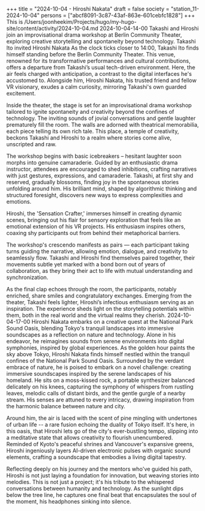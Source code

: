 +++
title = "2024-10-04 - Hiroshi Nakata"
draft = false
society = "station_11-2024-10-04"
persons = ["abcf8091-3c87-43af-863e-601cebfc1828"]
+++
This is /Users/joonheekim/Projects/hugo/my-hugo-site/content/activity/2024-10-04.md
2024-10-04-14-00
Takashi and Hiroshi join an improvisational drama workshop at Berlin Community Theater, exploring creative storytelling and spontaneity beyond technology.
Takashi Ito invited Hiroshi Nakata
As the clock ticks closer to 14:00, Takashi Ito finds himself standing before the Berlin Community Theater. This venue, renowned for its transformative performances and cultural contributions, offers a departure from Takashi’s usual tech-driven environment. Here, the air feels charged with anticipation, a contrast to the digital interfaces he's accustomed to. Alongside him, Hiroshi Nakata, his trusted friend and fellow VR visionary, exudes a calm curiosity, mirroring Takashi's own guarded excitement.

Inside the theater, the stage is set for an improvisational drama workshop tailored to ignite spontaneity and creativity beyond the confines of technology. The inviting sounds of jovial conversations and gentle laughter prematurely fill the room. The walls are adorned with theatrical memorabilia, each piece telling its own rich tale. This place, a temple of creativity, beckons Takashi and Hiroshi to a realm where stories come alive, unscripted and raw.

The workshop begins with basic icebreakers – hesitant laughter soon morphs into genuine camaraderie. Guided by an enthusiastic drama instructor, attendees are encouraged to shed inhibitions, crafting narratives with just gestures, expressions, and camaraderie. Takashi, at first shy and reserved, gradually blossoms, finding joy in the spontaneous stories unfolding around him. His brilliant mind, shaped by algorithmic thinking and structured foresight, discovers new ways to express complexities and emotions.

Hiroshi, the 'Sensation Crafter,' immerses himself in creating dynamic scenes, bringing out his flair for sensory exploration that feels like an emotional extension of his VR projects. His enthusiasm inspires others, coaxing shy participants out from behind their metaphorical barriers.

The workshop's crescendo manifests as pairs — each participant taking turns guiding the narrative, allowing emotion, dialogue, and creativity to seamlessly flow. Takashi and Hiroshi find themselves paired together, their movements subtle yet marked with a bond born out of years of collaboration, as they bring their act to life with mutual understanding and synchronization. 

As the final clap echoes through the room, the participants, notably enriched, share smiles and congratulatory exchanges. Emerging from the theater, Takashi feels lighter, Hiroshi’s infectious enthusiasm serving as an inspiration. The experience sheds light on the storytelling potentials within them, both in the real world and the virtual realms they cherish.
2024-10-04-17-00
Hiroshi Nakata embarks on a creative quest at the National Park Sound Oasis, blending Tokyo's tranquil landscapes into immersive soundscapes as a reflection on nature and technology. Alone in his endeavor, he reimagines sounds from serene environments into digital symphonies, inspired by global experiences.
As the golden hour paints the sky above Tokyo, Hiroshi Nakata finds himself nestled within the tranquil confines of the National Park Sound Oasis. Surrounded by the verdant embrace of nature, he is poised to embark on a novel challenge: creating immersive soundscapes inspired by the serene landscapes of his homeland. He sits on a moss-kissed rock, a portable synthesizer balanced delicately on his knees, capturing the symphony of whispers from rustling leaves, melodic calls of distant birds, and the gentle gurgle of a nearby stream. His senses are attuned to every intricacy, drawing inspiration from the harmonic balance between nature and city. 

Around him, the air is laced with the scent of pine mingling with undertones of urban life -- a rare fusion echoing the duality of Tokyo itself. It's here, in this oasis, that Hiroshi lets go of the city's ever-bustling tempo, slipping into a meditative state that allows creativity to flourish unencumbered. Reminded of Kyoto's peaceful shrines and Vancouver's expansive greens, Hiroshi ingeniously layers AI-driven electronic pulses with organic sound elements, crafting a soundscape that embodies a living digital tapestry. 

Reflecting deeply on his journey and the mentors who've guided his path, Hiroshi is not just laying a foundation for innovation, but weaving stories into melodies. This is not just a project; it's his tribute to the whispered conversations between humanity and technology. As the sunlight dips below the tree line, he captures one final beat that encapsulates the soul of the moment, his headphones sinking into silence.

